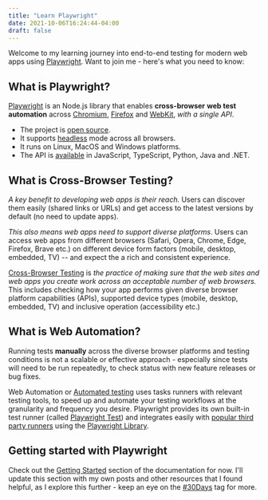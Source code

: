 ```yaml
---
title: "Learn Playwright"
date: 2021-10-06T16:24:44-04:00
draft: false
---
```


Welcome to my learning journey into end-to-end testing for modern web apps using [Playwright](https://playwright.dev/). Want to join me - here's what you need to know:


## What is Playwright?

[Playwright](https://playwright.dev/) is an Node.js library that enables **cross-browser** **web test automation** across [Chromium](https://www.chromium.org/Home), [Firefox](https://www.mozilla.org/en-US/firefox/new/) and [WebKit](https://webkit.org/), *with a single API*. 

 * The project is [open source](https://github.com/microsoft/playwright).
 * It supports [headless](https://en.wikipedia.org/wiki/Headless_browser) mode across all browsers.
 * It runs on Linux, MacOS and Windows platforms.
 * The API is [available](https://playwright.dev/docs/languages) in JavaScript, TypeScript, Python, Java and .NET.


## What is Cross-Browser Testing?

_A key benefit to developing web apps is their reach._ Users can discover them easily (shared links or URLs) and get access to the latest versions by default (no need to update apps). 

_This also means web apps need to support diverse platforms_. Users can access web apps from different browsers (Safari, Opera, Chrome, Edge, Firefox, Brave etc.) on different device form factors (mobile, desktop, embedded, TV) -- and expect the a rich and consistent experience.

[Cross-Browser Testing](https://developer.mozilla.org/en-US/docs/Learn/Tools_and_testing/Cross_browser_testing/Introduction) is _the practice of making sure that the web sites and web apps you create work across an acceptable number of web browsers._ This includes checking how your app performs given diverse browser platform capabilities (APIs), supported device types (mobile, desktop, embedded, TV) and inclusive operation (accessibility etc.)

## What is Web Automation?

Running tests **manually** across the diverse browser platforms and testing conditions is not a scalable or effective approach - especially since tests will need to be run repeatedly, to check status with new feature releases or bug fixes.

Web Automation or [Automated testing](https://developer.mozilla.org/en-US/docs/Learn/Tools_and_testing/Cross_browser_testing/Automated_testing) uses tasks runners with relevant testing tools, to speed up and automate your testing workflows at the granularity and frequency you desire. Playwright provides its own built-in test runner (called [Playwright Test](https://playwright.dev/docs/intro)) and integrates easily with [popular third party runners](https://playwright.dev/docs/test-runners/) using the [Playwright Library](https://playwright.dev/docs/library).


## Getting started with Playwright

Check out the [Getting Started](https://playwright.dev/docs/intro/) section of the documentation for now. I'll update this section with my own posts and other resources that I found helpful, as I explore this further - keep an eye on the [#30Days](../tags/30days/) tag for more.
